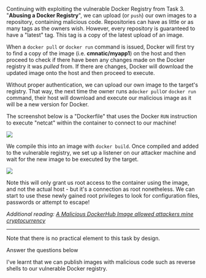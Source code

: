 Continuing with exploiting the vulnerable Docker Registry from Task 3. "**Abusing a Docker Registry**", we can upload (or `push`) our own images to a repository, containing malicious code. Repositories can have as little or as many tags as the owners wish. However, every repository is guaranteed to have a "latest" tag. This tag is a copy of the latest upload of an image.

When a `docker pull` or `docker run` command is issued, Docker will first try to find a copy of the image (i.e. **cmnatic/myapp1**) on the host and then proceed to check if there have been any changes made on the Docker registry it was _pulled_ from. If there are changes, Docker will download the updated image onto the host and then proceed to execute.

Without proper authentication, we can upload our own image to the target's registry. That way, the next time the owner runs a`docker pull`or `docker run` command, their host will download and execute our malicious image as it will be a new version for Docker.

The screenshot below is a "Dockerfile" that uses the Docker `RUN` instruction to execute "netcat" within the container to connect to our machine! 

![](https://resources.cmnatic.co.uk/TryHackMe/rooms/docker-rodeo/malicious/reverseshell1.png)

We compile this into an image with `docker build`. Once compiled and added to the vulnerable registry, we set up a listener on our attacker machine and wait for the new image to be executed by the target.

![](https://resources.cmnatic.co.uk/TryHackMe/rooms/docker-rodeo/malicious/reverseshell2.png)

Note this will only grant us root access to the container using the image, and not the actual host - but it's a connection as root nonetheless. We can start to use these newly gained root privileges to look for configuration files, passwords or attempt to escape!

_Additional reading: [A Malicious DockerHub Image allowed attackers mine cryptocurrency](https://www.trendmicro.com/vinfo/us/security/news/virtualization-and-cloud/malicious-docker-hub-container-images-cryptocurrency-mining)_

---

Note that there is no practical element to this task by design.  

Answer the questions below

I've learnt that we can publish images with malicious code such as reverse shells to our vulnerable Docker registry.